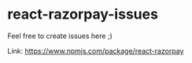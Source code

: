 # react-razorpay-issues

Feel free to create issues here ;)

Link: https://www.npmjs.com/package/react-razorpay
